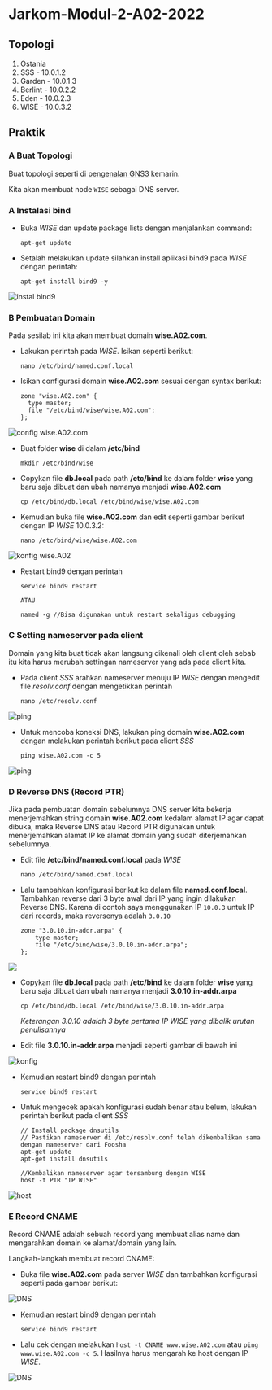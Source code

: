 # Jarkom-Modul-2-A02-2022
## Topologi
1. Ostania 
3. SSS - 10.0.1.2
4. Garden - 10.0.1.3
5. Berlint - 10.0.2.2
6. Eden - 10.0.2.3
7. WISE - 10.0.3.2

## Praktik

### A Buat Topologi

Buat topologi seperti di [pengenalan GNS3](https://github.com/arsitektur-jaringan-komputer/Modul-Jarkom/tree/master/Modul-GNS3#membuat-topologi) kemarin.

Kita akan membuat node `WISE` sebagai DNS server.

### A Instalasi bind

- Buka *WISE* dan update package lists dengan menjalankan command:

	```
	apt-get update
	```

- Setalah melakukan update silahkan install aplikasi bind9 pada *WISE* dengan perintah:

	```
	apt-get install bind9 -y
	```

![instal bind9](images/1.png)

### B Pembuatan Domain
Pada sesilab ini kita akan membuat domain **wise.A02.com**.

- Lakukan perintah pada *WISE*. Isikan seperti berikut:

  ```
  nano /etc/bind/named.conf.local
  ```

- Isikan configurasi domain **wise.A02.com** sesuai dengan syntax berikut:

  ```
  zone "wise.A02.com" {
  	type master;
  	file "/etc/bind/wise/wise.A02.com";
  };
  ```

![config wise.A02.com](images/2-2.png)

- Buat folder **wise** di dalam **/etc/bind**

  ```
  mkdir /etc/bind/wise
  ```

- Copykan file **db.local** pada path **/etc/bind** ke dalam folder **wise** yang baru saja dibuat dan ubah namanya menjadi **wise.A02.com**

  ```
  cp /etc/bind/db.local /etc/bind/wise/wise.A02.com
  ```

- Kemudian buka file **wise.A02.com** dan edit seperti gambar berikut dengan IP *WISE* 10.0.3.2:

  ```
  nano /etc/bind/wise/wise.A02.com
  ```

![konfig wise.A02](images/3-1.png)

- Restart bind9 dengan perintah 

  ```
  service bind9 restart
  
  ATAU
  
  named -g //Bisa digunakan untuk restart sekaligus debugging
  ```



### C Setting nameserver pada client

Domain yang kita buat tidak akan langsung dikenali oleh client oleh sebab itu kita harus merubah settingan nameserver yang ada pada client kita.

- Pada client *SSS* arahkan nameserver menuju IP *WISE* dengan mengedit file _resolv.conf_ dengan mengetikkan perintah 

	```
	nano /etc/resolv.conf
	```

![ping](images/4-1.png)

- Untuk mencoba koneksi DNS, lakukan ping domain **wise.A02.com** dengan melakukan  perintah berikut pada client *SSS*

  ```
  ping wise.A02.com -c 5
  ```

![ping](images/5-1.png)



### D Reverse DNS (Record PTR)

Jika pada pembuatan domain sebelumnya DNS server kita bekerja menerjemahkan string domain **wise.A02.com** kedalam alamat IP agar dapat dibuka, maka Reverse DNS atau Record PTR digunakan untuk menerjemahkan alamat IP ke alamat domain yang sudah diterjemahkan sebelumnya.

- Edit file **/etc/bind/named.conf.local** pada *WISE*

  ```
  nano /etc/bind/named.conf.local
  ```

- Lalu tambahkan konfigurasi berikut ke dalam file **named.conf.local**. Tambahkan reverse dari 3 byte awal dari IP yang ingin dilakukan Reverse DNS. Karena di contoh saya menggunakan IP `10.0.3` untuk IP dari records, maka reversenya adalah `3.0.10` 

  ```
  zone "3.0.10.in-addr.arpa" {
      type master;
      file "/etc/bind/wise/3.0.10.in-addr.arpa";
  };
  ```

![](images/6-1.png)

- Copykan file **db.local** pada path **/etc/bind** ke dalam folder **wise** yang baru saja dibuat dan ubah namanya menjadi **3.0.10.in-addr.arpa**

  ```
  cp /etc/bind/db.local /etc/bind/wise/3.0.10.in-addr.arpa
  ```

  *Keterangan 3.0.10 adalah 3 byte pertama IP WISE yang dibalik urutan penulisannya*

- Edit file **3.0.10.in-addr.arpa** menjadi seperti gambar di bawah ini


![konfig](images/7-1.png)

- Kemudian restart bind9 dengan perintah 

  ```
  service bind9 restart
  ```

- Untuk mengecek apakah konfigurasi sudah benar atau belum, lakukan perintah berikut pada client *SSS* 

  ```
  // Install package dnsutils
  // Pastikan nameserver di /etc/resolv.conf telah dikembalikan sama dengan nameserver dari Foosha
  apt-get update
  apt-get install dnsutils
  
  //Kembalikan nameserver agar tersambung dengan WISE
  host -t PTR "IP WISE"
  ```

![host](images/8-1.png)



### E Record CNAME
Record CNAME adalah sebuah record yang membuat alias name dan mengarahkan domain ke alamat/domain yang lain.

Langkah-langkah membuat record CNAME:

- Buka file **wise.A02.com** pada server *WISE* dan tambahkan konfigurasi seperti pada gambar berikut:


![DNS](images/9-1.png)



- Kemudian restart bind9 dengan perintah

  ```
  service bind9 restart
  ```

- Lalu cek dengan melakukan `host -t CNAME www.wise.A02.com` atau `ping www.wise.A02.com -c 5`. Hasilnya harus mengarah ke host dengan IP *WISE*.


![DNS](images/10-1.png)
